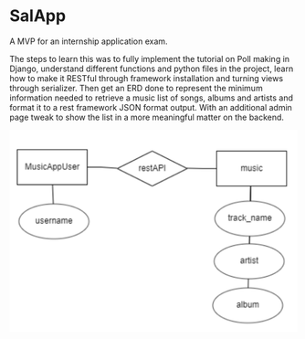 # SalApp
A MVP for an internship application exam.

The steps to learn this was to fully implement the tutorial on Poll making in Django, understand different functions and python files in the project, learn how to make it RESTful through framework installation and turning views through serializer. Then get an  ERD done to represent the minimum information needed to retrieve a music list of songs, albums and artists and format it to a rest framework JSON format output. With an additional admin page tweak to show the list in a more meaningful matter on the backend.

![ERD](/ERD_MVPmusicApp.png)

